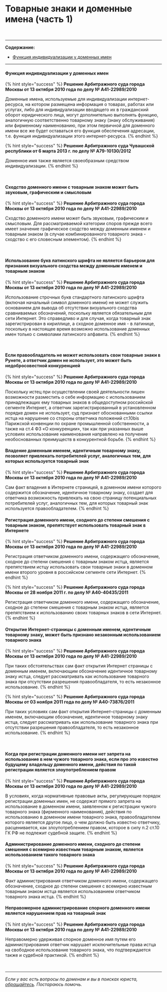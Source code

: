 # Товарные знаки и доменные имена (часть 1)

<br>

----
**Содержание:**
* [Функция индивидуализации у доменных имен](/Russian/courts/tz.md#функция-индивидуализации-у-доменных-имен)

----

#### Функция индивидуализации у доменных имен
{% hint style="success" %}
**Решение Арбитражного суда города Москвы от 13 октября 2010 года по делу № А41-22989/2010**

Доменные имена, используемые для индивидуализации интернет-ресурса, на котором размещена информация о товарах, 
работах или услугах, либо для индивидуализации вводящего их в гражданский оборот юридического лица, могут 
дополнительно выполнять функцию, аналогичную соответственно товарному знаку (знаку обслуживания) или фирменному 
наименованию, при этом первичной для доменного имени все же будет оставаться его функция обеспечения адресации, 
т.е. функция индивидуализации этого интернет-ресурса.
{% endhint %}

{% hint style="success" %}
**Решение Арбитражного суда Чувашской республики от 6 марта 2013 г. по делу № А79-10130/2012**

Доменное имя также является своеобразным средством индивидуализации.
{% endhint %}

<br>


#### Сходство доменного имени с товарным знаком может быть звуковым, графическим и смысловым
{% hint style="success" %}
**Решение Арбитражного суда города Москвы от 13 октября 2010 года по делу № А41-22989/2010**

Сходство доменного имени может быть звуковым, графическим и смысловым. Для рассматриваемой категории споров 
прежде всего имеет значение графическое сходство между доменным именем и товарным знаком (в случае 
комбинированного товарного знака - сходство с его словесным элементом).
{% endhint %}

<br>

#### Использование букв латинского шрифта не является барьером для признания визуального сходства между доменным именем и товарным знаком
{% hint style="success" %}
**Решение Арбитражного суда города Москвы от 13 октября 2010 года по делу № А41-22989/2010**

Использование строчных букв стандартного латинского шрифта (включая начальный символ доменного имени) не может 
служить основанием для вывода об отсутствии визуального сходства сравниваемых обозначений, поскольку является 
обязательным для сети Интернет. Это справедливо и для случая, когда товарный знак зарегистрирован в кириллице, 
а сходное доменное имя - в латинице, поскольку в настоящее время возможно использование доменных имен только 
с символами латинского алфавита.
{% endhint %}

<br>

#### Если правообладатель не может использовать свои товарные знаки в Рунете, а ответчик домен не использует, это может быть недобросовестной конкуренцией
{% hint style="success" %}
**Решение Арбитражного суда города Москвы от 13 октября 2010 года по делу № А41-22989/2010**

Поскольку истец при осуществлении своей деятельности лишен возможности разместить о себе информацию 
с использованием принадлежащих ему товарных знаков в общедоступном российской сегменте Интернет, а ответчик 
зарегистрированный в установленном порядке домен не использует, суд признает обоснованными ссылки истца на 
нарушение со стороны ответчика положений ст.10bis Парижской конвенции по охране промышленной собственности, 
а также на ст.4 ФЗ «О конкуренции», так как при указанных выше условиях использование наименования направлено 
на получение необоснованных преимуществ в конкурентной борьбе.
{% endhint %}
<br>

#### Владение доменным именем, идентичным товарному знаку, позволяет привлекать потребителей услуг, аналогичных тем, для которых используется товарный знак 
{% hint style="success" %}
**Решение Арбитражного суда города Москвы от 13 октября 2010 года по делу № А41-22989/2010**

Сам факт владения в Интернете страницей, в доменном имени которого содержится обозначение, идентичное товарному 
знаку, создает для ответчика возможность привлекать на свою страницу потенциальных потребителей услуг, аналогичных 
тем, для которых товарный знак используется правообладателем.
{% endhint %}
<br>

#### Регистрация доменного имени, сходного до степени смешения с товарным знаком, препятствует использовать товарный знак в Интернете
{% hint style="success" %}
**Решение Арбитражного суда города Москвы от 13 октября 2010 года по делу № А41-22989/2010**

Регистрация ответчиком доменного имени, содержащего обозначение, сходное до степени смешения с товарным 
знаком истца, является препятствием истцу использовать свои товарные знаки в доменном имени второго уровня 
в российском сегменте сети Интернет.
{% endhint %}

{% hint style="success" %}
**Решение Арбитражного суда города Москвы от 28 ноября 2011 г. по делу № А40-40435/2011**

Регистрация ответчиком доменного имени, содержащего обозначение, сходное до степени смешения с товарным знаком 
истца, является препятствием к использованию своих товарных знаков в сети Интернет.
{% endhint %}
<br>

#### Открытие Интернет-страницы с доменным именем, идентичным товарному знаку, может быть признано незаконным использованием товарного знака

{% hint style="success" %}
**Решение Арбитражного суда города Москвы от 13 октября 2010 года по делу № А41-22989/2010**

При таких обстоятельствах сам факт открытия Интернет страницы с доменным именем, включающим обозначение идентичное 
товарному знаку истца, следует рассматривать как использование товарного знака при отсутствии разрешения 
правообладателя, то есть незаконное использование.
{% endhint %}

{% hint style="success" %}
**Решение Арбитражного суда города Москвы от 03 ноября 2011 года по делу № А40-73876/2011**

При таких условиях сам факт открытия Интернет-страницы с доменным именем, включающим обозначение, идентичное 
товарному знаку истца, следует рассматривать как использование товарного знака при отсутствии разрешения 
правообладателя, то есть 
незаконное использование.
{% endhint %}

<br>

#### Когда при регистрации доменного имени нет запрета на использование в нем чужого товарного знака, если про это известно будущему владельцу доменного имени, действия по такой регистрации является злоупотреблением правом

{% hint style="success" %}
**Решение Арбитражного суда города Москвы от 13 октября 2010 года по делу № А41-22989/2010**

В условиях, когда нормативные правовые акты, регулирующие порядок регистрации доменных имен, не содержат прямого 
запрета на использование в доменном имени, заявленном к регистрации чужого товарного знака (фирменного 
наименования), действия по использованию в доменном имени товарного знака, правообладателем которого является 
другое лицо, о чем должно быть известно ответчику, расценивается, как злоупотреблением правом, которое в силу 
п.2 ст.10 ГК РФ не подлежит судебной защите.
{% endhint %}
<br>

#### Администрирование доменного имени, сходного до степени смешения с всемирно известным товарным знаком, является использованием такого товарного знака

{% hint style="success" %}
**Решение Арбитражного суда города Москвы от 13 октября 2010 года по делу № А41-22989/2010**

Факт администрирования ответчиком доменного имени, содержащего обозначение, сходное до степени смешения с всемирно 
известным товарным знаком истца является использованием ответчиком товарного знака истца.
{% endhint %}
<br>

#### Неправомерное администрирование спорного доменного имени является нарушением прав на товарный знак

{% hint style="success" %}
**Решение Арбитражного суда города Москвы от 13 октября 2010 года по делу № А41-22989/2010**

Неправомерно удерживая спорное доменное имя путем его администрирования ответчик нарушает исключительные права 
истца на свободное использование товарного знака, что подтверждается также и судебной практикой.
{% endhint %}

<br/>

----
*Если у вас есть вопросы по доменам и вы в поисках юриста, [обращайтесь](http://dorotenko.pro/contact/). Постараюсь помочь.* 
